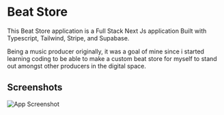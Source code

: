 # Beat Store

This Beat Store application is a Full Stack Next Js application Built with Typescript, Tailwind, Stripe, and Supabase.

Being a music producer originally, it was a goal of mine since i started learning coding to be able to make a custom beat store for myself to stand out amongst other producers in the digital space.

## Screenshots

![App Screenshot](https://jodii-dev.vercel.app/_next/image?url=%2Fprojects%2Fbeat-store-gamma.vercel.app_.png&w=828&q=75)
